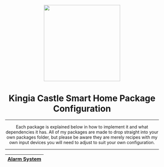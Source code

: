 <p align="center">
  <img src="https://github.com/JamesMcCarthy79/Home-Assistant-Config/blob/master/HA%20Pics/Packages.png" width="250"/>
</p>
<h1 align="center">Kingia Castle Smart Home Package Configuration</h1>
<hr *** </hr>
<p align="center">Each package is explained below in how to implement it and what dependencies it has. All of my packages are made to drop straight into your own packages folder, but please be aware they are merely recipes with my own input devices you will need to adjust to suit your own configuration.</p>
<hr --- </hr> 

| [Alarm System](https://github.com/JamesMcCarthy79/Home-Assistant-Config/tree/master/config/packages/alarm_system) | 
| --- |

